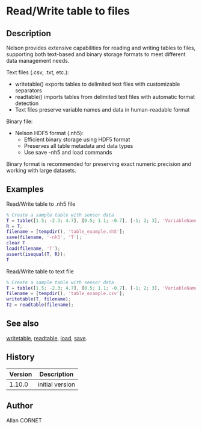 # Read/Write table to files

## Description

  <p>Nelson provides extensive capabilities for reading and writing tables to files, supporting both text-based and binary storage formats to meet different data management needs.</p>
  <p>Text files (.csv, .txt, etc.):</p>
  <ul>
    <li>writetable() exports tables to delimited text files with customizable separators</li>
    <li>readtable() imports tables from delimited text files with automatic format detection</li>
    <li>Text files preserve variable names and data in human-readable format</li>
  </ul>
  <p>Binary file:</p>
  <ul>
    <li>Nelson HDF5 format (.nh5):
      	<ul><li>Efficient binary storage using HDF5 format</li><li>Preserves all table metadata and data types</li><li>Use save -nh5 and load commands</li></ul>
    	</li>
  </ul>
  <p>Binary format is recommended for preserving exact numeric precision and working with large datasets.</p>

## Examples

Read/Write table to .nh5 file

```matlab
% Create a sample table with sensor data
T = table([1.5; -2.3; 4.7], [0.5; 1.1; -0.7], [-1; 2; 3], 'VariableNames', {'Voltage', 'Current', 'Resistance'});
R = T;
filename = [tempdir(), 'table_example.nh5'];
save(filename, '-nh5', 'T');
clear T
load(filename, 'T');
assert(isequal(T, R));
T
```

Read/Write table to text file

```matlab
% Create a sample table with sensor data
T = table([1.5; -2.3; 4.7], [0.5; 1.1; -0.7], [-1; 2; 3], 'VariableNames', {'Voltage', 'Current', 'Resistance'});
filename = [tempdir(), 'table_example.csv'];
writetable(T, filename);
T2 = readtable(filename);
```

## See also

[writetable](../spreadsheet/writetable.md), [readtable](../spreadsheet/readtable.md), [load](../stream_manager/load.md), [save](../stream_manager/save.md).

## History

| Version | Description     |
| ------- | --------------- |
| 1.10.0  | initial version |

## Author

Allan CORNET

